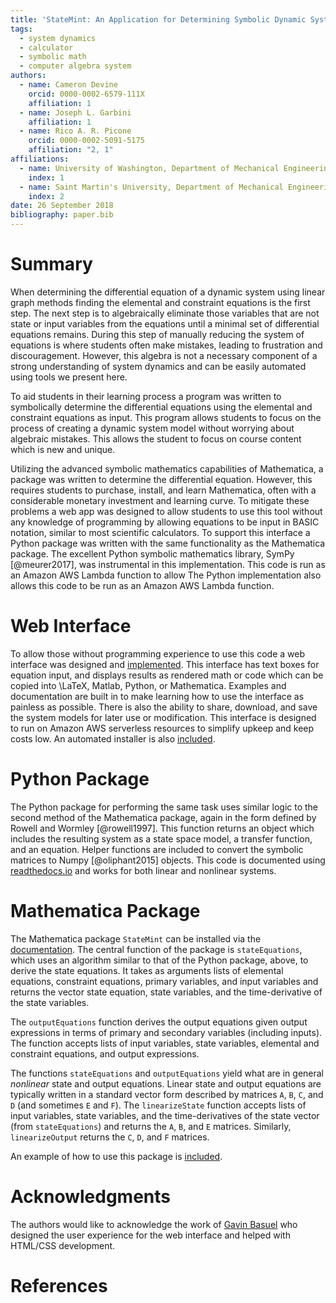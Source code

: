 ```yaml
---
title: 'StateMint: An Application for Determining Symbolic Dynamic System Models using Linear Graph Methods'
tags:
  - system dynamics
  - calculator
  - symbolic math
  - computer algebra system
authors:
  - name: Cameron Devine
    orcid: 0000-0002-6579-111X
    affiliation: 1
  - name: Joseph L. Garbini
    affiliation: 1
  - name: Rico A. R. Picone
    orcid: 0000-0002-5091-5175
    affiliation: "2, 1"
affiliations:
  - name: University of Washington, Department of Mechanical Engineering
    index: 1
  - name: Saint Martin's University, Department of Mechanical Engineering
    index: 2
date: 26 September 2018
bibliography: paper.bib
---
```


# Summary

When determining the differential equation of a dynamic system using linear graph methods finding the elemental and constraint equations is the first step.
The next step is to algebraically eliminate those variables that are not state or input variables from the equations until a minimal set of differential equations remains.
During this step of manually reducing the system of equations is where students often make mistakes, leading to frustration and discouragement.
However, this algebra is not a necessary component of a strong understanding of system dynamics and can be easily automated using tools we present here.


To aid students in their learning process a program was written to symbolically determine the differential equations using the elemental and constraint equations as input.
This program allows students to focus on the process of creating a dynamic system model without worrying about algebraic mistakes.
This allows the student to focus on course content which is new and unique.

Utilizing the advanced symbolic mathematics capabilities of Mathematica, a package was written to determine the differential equation.
However, this requires students to purchase, install, and learn Mathematica, often with a considerable monetary investment and learning curve.
To mitigate these problems a web app was designed to allow students to use this tool without any knowledge of programming by allowing equations to be input in BASIC notation, similar to most scientific calculators.
To support this interface a Python package was written with the same functionality as the Mathematica package.
The excellent Python symbolic mathematics library, SymPy [@meurer2017], was instrumental in this implementation.
This code is run as an Amazon AWS Lambda function to allow 
The Python implementation also allows this code to be run as an Amazon AWS Lambda function.

# Web Interface

To allow those without programming experience to use this code a web interface was designed and [implemented](http://statum.camerondevine.me/).
This interface has text boxes for equation input, and displays results as rendered math or code which can be copied into \LaTeX, Matlab, Python, or Mathematica.
Examples and documentation are built in to make learning how to use the interface as painless as possible.
There is also the ability to share, download, and save the system models for later use or modification.
This interface is designed to run on Amazon AWS serverless resources to simplify upkeep and keep costs low.
An automated installer is also [included](https://github.com/CameronDevine/Statum/tree/master/web).

# Python Package

The Python package for performing the same task uses similar logic to the second method of the Mathematica package, again in the form defined by Rowell and Wormley [@rowell1997].
This function returns an object which includes the resulting system as a state space model, a transfer function, and an equation.
Helper functions are included to convert the symbolic matrices to Numpy [@oliphant2015] objects.
This code is documented using [readthedocs.io](https://statum.readthedocs.io/en/latest/) and works for both linear and nonlinear systems.

# Mathematica Package

The Mathematica package `StateMint` can be installed via the [documentation](https://github.com/CameronDevine/Statum/blob/master/mathematica/README.md). The central function of the package is `stateEquations`, which uses an algorithm similar to that of the Python package, above, to derive the state equations. It takes as arguments lists of elemental equations, constraint equations, primary variables, and input variables and returns the vector state equation, state variables, and the time-derivative of the state variables.

The `outputEquations` function derives the output equations given output expressions in terms of primary and secondary variables (including inputs). The function accepts lists of input variables, state variables, elemental and constraint equations, and output expressions.

The functions `stateEquations` and `outputEquations` yield what are in general *nonlinear* state and output equations. Linear state and output equations are typically written in a standard vector form described by matrices `A`, `B`, `C`, and `D` (and sometimes `E` and `F`). The `linearizeState` function accepts lists of input variables, state variables, and the time-derivatives of the state vector (from `stateEquations`) and returns the `A`, `B`, and `E` matrices. Similarly, `linearizeOutput` returns the `C`, `D`, and `F` matrices.

An example of how to use this package is [included](https://github.com/CameronDevine/Statum/blob/master/mathematica/Example.nb).

# Acknowledgments

The authors would like to acknowledge the work of [Gavin Basuel](https://www.gavinbasuel.com/) who designed the user experience for the web interface and helped with HTML/CSS development.

# References

<!--stackedit_data:
eyJkaXNjdXNzaW9ucyI6eyJTUjhYckl2em11VWpGY1paIjp7In
N0YXJ0Ijo2NjUsImVuZCI6ODIwLCJ0ZXh0IjoiV2hlbiBkZXRl
cm1pbmluZyB0aGUgZGlmZmVyZW50aWFsIGVxdWF0aW9uIG9mIG
EgZHluYW1pYyBzeXN0ZW0gdXNpbmcgbGluZWFyIGdyYeKApiJ9
LCJleVB3U3hGS1pTN3ViaWxuIjp7InN0YXJ0IjoxMTM3LCJlbm
QiOjExMzcsInRleHQiOiJXaGVuIGxlYXJuaW5nIHN5c3RlbSBk
eW5hbWljcywgc3R1ZGVudHMgd29yayBtYW55IHByb2JsZW1zIG
FzIGEgcGFydCBvZiB0aGVpciBj4oCmIn0sImtJdEwxUVZCSEl5
a21UQnQiOnsic3RhcnQiOjEyOTIsImVuZCI6MTQ2MywidGV4dC
I6IlRvIGFpZCBzdHVkZW50cyBpbiB0aGVpciBsZWFybmluZyBw
cm9jZXNzIGEgcHJvZ3JhbSB3YXMgd3JpdHRlbiB0byBzeW1ib2
xpY2FsbHnigKYifSwiRVVST0Y0YUY3QkI3dDhESiI6eyJzdGFy
dCI6MzkzMSwiZW5kIjo0MDIxLCJ0ZXh0IjoiW2RvY3VtZW50YX
Rpb25dKCkifSwidkFpQTFLZ0FCbWtZT2NNZSI6eyJzdGFydCI6
MjEwOSwiZW5kIjoyMTIzLCJ0ZXh0IjoiQkFTSUMgbm90YXRpb2
4ifX0sImNvbW1lbnRzIjp7IlJ5TGprMnFMY3I4RHM4SmQiOnsi
ZGlzY3Vzc2lvbklkIjoiU1I4WHJJdnptdVVqRmNaWiIsInN1Yi
I6ImdvOjEwMjkwNTQzNTUzMDg5NjQ3NDgwMCIsInRleHQiOiJJ
J20gYSBiaWcgYmVsaWV2ZXIgdGhhdCB5b3VyIGZpcnN0IHNlbn
RlbmNlIHNob3VsZCB0cnkgdG8gY29udmV5IHRoZSBtYWluIHBv
aW50IG9mIHlvdXIgcGFwZXIuIFRoaXMgaXMgbW9yZSBvZiBhbi
BcImludHJvZHVjdGlvblwiIHNlY3Rpb24gc2VudGVuY2UsIGFz
IGFyZSB0aG9zZSB0aGF0IGZvbGxvdyBpdC4gUGVyaGFwcyB0aG
lzICppcyogZWZmZWN0aXZlbHkgdGhlIGludHJvZHVjdGlvbiBh
bmQgdGhlcmUncyBhIHNlcGFyYXRlIGFic3RyYWN0IC4uLiBpZi
BzbywgdGhhdCdzIGZpbmUuIiwiY3JlYXRlZCI6MTU0MzcxOTEw
MjgzMH0sInpkaHdjTVppZURXcklwa0MiOnsiZGlzY3Vzc2lvbk
lkIjoiU1I4WHJJdnptdVVqRmNaWiIsInN1YiI6ImdvOjEwMjkw
NTQzNTUzMDg5NjQ3NDgwMCIsInRleHQiOiJJJ20gZ29pbmcgdG
8gY29udGludWUgY29tbWVudGluZyBhcyBpZiB0aGlzIHRleHQg
aXMgcHJlY2VkZWQgYnkgYW4gYWJzdHJhY3Qgb2Ygc29tZSBzb3
J0LiIsImNyZWF0ZWQiOjE1NDM3MTkyMDE4MDh9LCJ1YmRxTmhX
U210R1VrU1dlIjp7ImRpc2N1c3Npb25JZCI6ImV5UHdTeEZLWl
M3dWJpbG4iLCJzdWIiOiJnbzoxMDI5MDU0MzU1MzA4OTY0NzQ4
MDAiLCJ0ZXh0IjoiSSB0aGluayBhZGRpbmcgYSBwaHJhc2UgdG
8gdGhlIHByZWNlZGluZyBzZW50ZW5jZSBjb3VsZCBjYXB0dXJl
IHdoYXQgeW91J3JlIHRyeWluZyB0byBzYXksIGhlcmUuIFNvbW
V0aGluZyBsaWtlIFwiLi4uIG1ha2UgbWlzdGFrZXMsIHdoaWNo
IGxlYWQgdG8gZnJ1c3RyYXRpb24gYW5kIGRpc2NvdXJhZ2VtZW
50IHdoZW4gbWFudWFsbHkgcmVkdWNpbmcgdGhlIHN5c3RlbSBv
ZiBlcXVhdGlvbnMuXCIiLCJjcmVhdGVkIjoxNTQzNzE5NjEwNj
g3fSwiNEJyY05qc0RseFNiTGxNNiI6eyJkaXNjdXNzaW9uSWQi
OiJrSXRMMVFWQkhJeWttVEJ0Iiwic3ViIjoiZ286MTAyOTA1ND
M1NTMwODk2NDc0ODAwIiwidGV4dCI6IldlIGNhbiBub3cgYmUg
bW9yZSBzcGVjaWZpYywgaGVyZS4gV2UgaGF2ZSBhbHJlYWR5IG
ludHJvZHVjZWQgdGhlIGVxdWF0aW9ucyBhbmQgdGhlIHRhc2sg
b2YgYXV0b21hdGlvbi4iLCJjcmVhdGVkIjoxNTQzNzIwMDYzNj
kyfSwiRXVpRGFYazluWGVlbUdqUiI6eyJkaXNjdXNzaW9uSWQi
OiJFVVJPRjRhRjdCQjd0OERKIiwic3ViIjoiZ286MTAyOTA1ND
M1NTMwODk2NDc0ODAwIiwidGV4dCI6IkknbSBhZnJhaWQgdG8g
aGFyZGNvZGUgdGhlIHVybCwgZXNwZWNpYWxseSBpZiB3ZSdyZS
BjaGFuZ2luZyB0byBTdGF0ZU1pbnQgLi4uIiwiY3JlYXRlZCI6
MTU0Mzc3NjgyMDIxNX0sIjZCTjRjNW13clVpRmdiRUIiOnsiZG
lzY3Vzc2lvbklkIjoiRVVST0Y0YUY3QkI3dDhESiIsInN1YiI6
ImdoOjEwMzk0ODk2IiwidGV4dCI6IldoZW4gSSBjaGFuZ2VkIH
RoZSBuYW1lIGxhc3QgdGltZSBJIGRpZCBhIHRleHQgc2VhcmNo
IGluIGFsbCBmaWxlcyBmb3IgU3RhdGVNb2RlbFJuRC4gV2hlbi
BJIGNoYW5nZSB0byBTdGF0ZU1pbnQgSSBjYW4gc2ltcGx5IHNl
YXJjaCBmb3IgYW55IGZpbGVzIHdoaWNoIGluY2x1ZGUgZWl0aG
VyIFN0YXRlTW9kZWxSbkQgb3IgU3RhdHVtIGFuZCBjaGFuZ2Ug
dGhvc2UuIiwiY3JlYXRlZCI6MTU0Mzg4MjAxMzgzMH0sIkV1T1
V2YkZpSDVxVG5LUTAiOnsiZGlzY3Vzc2lvbklkIjoidkFpQTFL
Z0FCbWtZT2NNZSIsInN1YiI6ImdoOjEwMzk0ODk2IiwidGV4dC
I6IlNob3VsZCB3ZSBjaXRlIEJBU0lDIG5vdGF0aW9uPyBJIGZv
dW5kIGl0IG9uIFdpa2lwZWRpYSwgIFxuW2h0dHBzOi8vZW4ud2
lraXBlZGlhLm9yZy93aWtpL0NhbGN1bGF0b3JfaW5wdXRfbWV0
aG9kcyNCQVNJQ19ub3RhdGlvbl0oaHR0cHM6Ly9lbi53aWtpcG
VkaWEub3JnL3dpa2kvQ2FsY3VsYXRvcl9pbnB1dF9tZXRob2Rz
I0JBU0lDX25vdGF0aW9uKSIsImNyZWF0ZWQiOjE1NDM5NTM3NT
Q2NDl9fSwiaGlzdG9yeSI6Wy02MDU0MTc4MjgsNjcwNDQ3NzEs
LTIyOTEzNTc2OSwtMTEyMzM5MjA1NCwtODg3MzAxODIsMjEwMT
kyNDY4NSw2MDIwNzk3ODAsMTA4NTMwNzM4MiwtMTQ1MTc3OTQy
MywtMTAwOTk1ODAyNyw0ODQyNDgyMTgsMTEzMjIyMzg5MywtNT
YwMzg3MjU1LC0zMzI2MjE3MDYsMTY4MjUzMDQ5MywtMTQ5Mjkw
OTU3LDQyMzY2MDExLC0yNTY5NjU4MzcsLTEyMDE5MTA0NTIsMj
A5ODc3NTk2MF19
-->